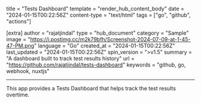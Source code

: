 title = "Tests Dashboard"
template = "render_hub_content_body"
date = "2024-01-15T00:22:56Z"
content-type = "text/html"
tags = ["go", "github", "actions"]

[extra]
author = "rajatjindal"
type = "hub_document"
category = "Sample"
image = "https://i.postimg.cc/m2k79bfh/Screenshot-2024-07-09-at-1-45-47-PM.png"
language = "Go"
created_at = "2024-01-15T00:22:56Z"
last_updated = "2024-01-15T00:22:56Z"
spin_version = ">v1.5"
summary =  "A dashboard built to track test results history"
url = "https://github.com/rajatjindal/tests-dashboard"
keywords = "github, go, webhook, nuxtjs"

---

This app provides a Tests Dashboard that helps track the test results overtime.